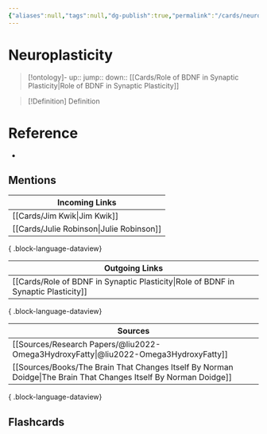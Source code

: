 ```yaml
---
{"aliases":null,"tags":null,"dg-publish":true,"permalink":"/cards/neuroplasticity/","dgPassFrontmatter":true}
---
```


# Neuroplasticity

> [!ontology]-
> up:: 
> jump:: 
> down:: [[Cards/Role of BDNF in Synaptic Plasticity\|Role of BDNF in Synaptic Plasticity]]

> [!Definition] Definition

# Reference

- 

## Mentions

| Incoming Links                              |
| ------------------------------------------- |
| [[Cards/Jim Kwik\|Jim Kwik]]             |
| [[Cards/Julie Robinson\|Julie Robinson]] |

{ .block-language-dataview}

| Outgoing Links                                                                        |
| ------------------------------------------------------------------------------------- |
| [[Cards/Role of BDNF in Synaptic Plasticity\|Role of BDNF in Synaptic Plasticity]] |

{ .block-language-dataview}

| Sources                                                                                                             |
| ------------------------------------------------------------------------------------------------------------------- |
| [[Sources/Research Papers/@liu2022-Omega3HydroxyFatty\|@liu2022-Omega3HydroxyFatty]]                             |
| [[Sources/Books/The Brain That Changes Itself By Norman Doidge\|The Brain That Changes Itself By Norman Doidge]] |

{ .block-language-dataview}

## Flashcards